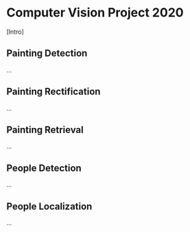 # Computer Vision Project 2020
[Intro]

## Painting Detection
...



## Painting Rectification
...



## Painting Retrieval
...



## People Detection
...



## People Localization
...



